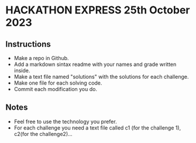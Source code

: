 # HACKATHON EXPRESS 25th October 2023

## Instructions
- Make a repo in Github.
- Add a markdown sintax readme with your names and grade written inside.
- Make a text file named "solutions" with the solutions for each challenge.
- Make one file for each solving code.
- Commit each modification you do.

## Notes
- Feel free to use the technology you prefer.
- For each challenge you need a text file called c1 (for the challenge 1), c2(for the challenge2)...

